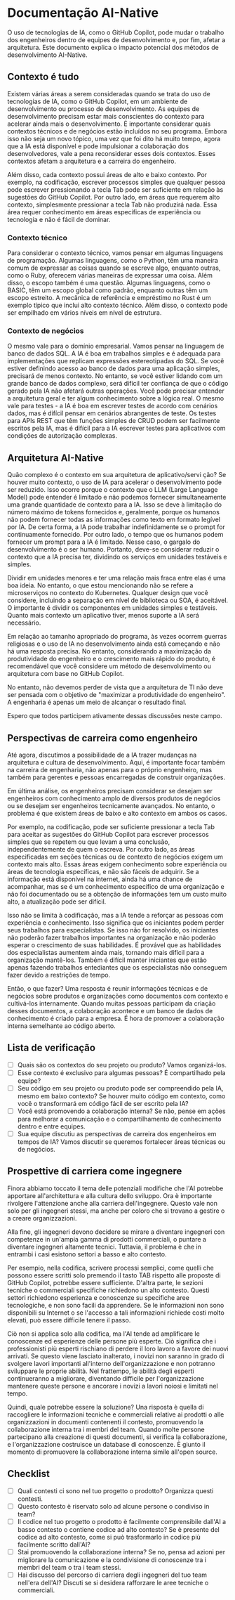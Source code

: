 # Documentação AI-Native

O uso de tecnologias de IA, como o GitHub Copilot, pode mudar o trabalho dos engenheiros dentro de equipes de desenvolvimento e, por fim, afetar a arquitetura.
Este documento explica o impacto potencial dos métodos de desenvolvimento AI-Native.

## Contexto é tudo

Existem várias áreas a serem consideradas quando se trata do uso de tecnologias de IA, como o GitHub Copilot, em um ambiente de desenvolvimento ou processo de desenvolvimento.
As equipes de desenvolvimento precisam estar mais conscientes do contexto para acelerar ainda mais o desenvolvimento.
É importante considerar quais contextos técnicos e de negócios estão incluídos no seu programa.
Embora isso não seja um novo tópico, uma vez que foi dito há muito tempo, agora que a IA está disponível e pode impulsionar a colaboração dos desenvolvedores, vale a pena reconsiderar esses dois contextos.
Esses contextos afetam a arquitetura e a carreira do engenheiro.

Além disso, cada contexto possui áreas de alto e baixo contexto.
Por exemplo, na codificação, escrever processos simples que qualquer pessoa pode escrever pressionando a tecla Tab pode ser suficiente em relação às sugestões do GitHub Copilot.
Por outro lado, em áreas que requerem alto contexto, simplesmente pressionar a tecla Tab não produzirá nada.
Essa área requer conhecimento em áreas específicas de experiência ou tecnologia e não é fácil de dominar.

### Contexto técnico

Para considerar o contexto técnico, vamos pensar em algumas linguagens de programação.
Algumas linguagens, como o Python, têm uma maneira comum de expressar as coisas quando se escreve algo, enquanto outras, como o Ruby, oferecem várias maneiras de expressar uma coisa.
Além disso, o escopo também é uma questão.
Algumas linguagens, como o BASIC, têm um escopo global como padrão, enquanto outras têm um escopo estreito.
A mecânica de referência e empréstimo no Rust é um exemplo típico que inclui alto contexto técnico.
Além disso, o contexto pode ser empilhado em vários níveis em nível de estrutura.

### Contexto de negócios

O mesmo vale para o domínio empresarial.
Vamos pensar na linguagem de banco de dados SQL.
A IA é boa em trabalhos simples e é adequada para implementações que replicam expressões estereotipadas do SQL.
Se você estiver definindo acesso ao banco de dados para uma aplicação simples, precisará de menos contexto.
No entanto, se você estiver lidando com um grande banco de dados complexo, será difícil ter confiança de que o código gerado pela IA não afetará outras operações.
Você pode precisar entender a arquitetura geral e ter algum conhecimento sobre a lógica real.
O mesmo vale para testes - a IA é boa em escrever testes de acordo com cenários dados, mas é difícil pensar em cenários abrangentes de teste.
Os testes para APIs REST que têm funções simples de CRUD podem ser facilmente escritos pela IA, mas é difícil para a IA escrever testes para aplicativos com condições de autorização complexas.

## Arquitetura AI-Native

Quão complexo é o contexto em sua arquitetura de aplicativo/servi ção? Se houver muito contexto, o uso de IA para acelerar o desenvolvimento pode ser reduzido.
Isso ocorre porque o contexto que o LLM (Large Language Model) pode entender é limitado e não podemos fornecer simultaneamente uma grande quantidade de contexto para a IA.
Isso se deve à limitação do número máximo de tokens fornecidos e, geralmente, porque os humanos não podem fornecer todas as informações como texto em formato legível por IA.
De certa forma, a IA pode trabalhar indefinidamente se o prompt for continuamente fornecido.
Por outro lado, o tempo que os humanos podem fornecer um prompt para a IA é limitado.
Nesse caso, o gargalo do desenvolvimento é o ser humano.
Portanto, deve-se considerar reduzir o contexto que a IA precisa ter, dividindo os serviços em unidades testáveis ​​e simples.

Dividir em unidades menores e ter uma relação mais fraca entre elas é uma boa ideia.
No entanto, o que estou mencionando não se refere a microserviços no contexto do Kubernetes.
Qualquer design que você considere, incluindo a separação em nível de biblioteca ou SOA, é aceitável.
O importante é dividir os componentes em unidades simples e testáveis.
Quanto mais contexto um aplicativo tiver, menos suporte a IA será necessário.

Em relação ao tamanho apropriado do programa, às vezes ocorrem guerras religiosas e o uso de IA no desenvolvimento ainda está começando e não há uma resposta precisa.
No entanto, considerando a maximização da produtividade do engenheiro e o crescimento mais rápido do produto, é recomendável que você considere um método de desenvolvimento ou arquitetura com base no GitHub Copilot.

No entanto, não devemos perder de vista que a arquitetura de TI não deve ser pensada com o objetivo de "maximizar a produtividade do engenheiro".
A engenharia é apenas um meio de alcançar o resultado final.

Espero que todos participem ativamente dessas discussões neste campo.

## Perspectivas de carreira como engenheiro

Até agora, discutimos a possibilidade de a IA trazer mudanças na arquitetura e cultura de desenvolvimento. Aqui, é importante focar também na carreira de engenharia, não apenas para o próprio engenheiro, mas também para gerentes e pessoas encarregadas de construir organizações.

Em última análise, os engenheiros precisam considerar se desejam ser engenheiros com conhecimento amplo de diversos produtos de negócios ou se desejam ser engenheiros tecnicamente avançados. No entanto, o problema é que existem áreas de baixo e alto contexto em ambos os casos.

Por exemplo, na codificação, pode ser suficiente pressionar a tecla Tab para aceitar as sugestões do GitHub Copilot para escrever processos simples que se repetem ou que levam a uma conclusão, independentemente de quem o escreva. Por outro lado, as áreas especificadas em seções técnicas ou de contexto de negócios exigem um contexto mais alto. Essas áreas exigem conhecimento sobre experiência ou áreas de tecnologia específicas, e não são fáceis de adquirir. Se a informação está disponível na internet, ainda há uma chance de acompanhar, mas se é um conhecimento específico de uma organização e não foi documentado ou se a obtenção de informações tem um custo muito alto, a atualização pode ser difícil.

Isso não se limita à codificação, mas a IA tende a reforçar as pessoas com experiência e conhecimento. Isso significa que os iniciantes podem perder seus trabalhos para especialistas. Se isso não for resolvido, os iniciantes não poderão fazer trabalhos importantes na organização e não poderão esperar o crescimento de suas habilidades. É provável que as habilidades dos especialistas aumentem ainda mais, tornando mais difícil para a organização mantê-los. Também é difícil manter iniciantes que estão apenas fazendo trabalhos entediantes que os especialistas não conseguem fazer devido a restrições de tempo.

Então, o que fazer? Uma resposta é reunir informações técnicas e de negócios sobre produtos e organizações como documentos com contexto e cultivá-los internamente. Quando muitas pessoas participam da criação desses documentos, a colaboração acontece e um banco de dados de conhecimento é criado para a empresa. É hora de promover a colaboração interna semelhante ao código aberto.

## Lista de verificação

- [ ] Quais são os contextos do seu projeto ou produto? Vamos organizá-los.
- [ ] Esse contexto é exclusivo para algumas pessoas? É compartilhado pela equipe?
- [ ] Seu código em seu projeto ou produto pode ser compreendido pela IA, mesmo em baixo contexto? Se houver muito código em contexto, como você o transformará em código fácil de ser escrito pela IA?
- [ ] Você está promovendo a colaboração interna? Se não, pense em ações para melhorar a comunicação e o compartilhamento de conhecimento dentro e entre equipes.
- [ ] Sua equipe discutiu as perspectivas de carreira dos engenheiros em tempos de IA? Vamos discutir se queremos fortalecer áreas técnicas ou de negócios.

## Prospettive di carriera come ingegnere

Finora abbiamo toccato il tema delle potenziali modifiche che l'AI potrebbe apportare all'architettura e alla cultura dello sviluppo. Ora è importante rivolgere l'attenzione anche alla carriera dell'ingegnere. Questo vale non solo per gli ingegneri stessi, ma anche per coloro che si trovano a gestire o a creare organizzazioni.

Alla fine, gli ingegneri devono decidere se mirare a diventare ingegneri con competenze in un'ampia gamma di prodotti commerciali, o puntare a diventare ingegneri altamente tecnici. Tuttavia, il problema è che in entrambi i casi esistono settori a basso e alto contesto.

Per esempio, nella codifica, scrivere processi semplici, come quelli che possono essere scritti solo premendo il tasto TAB rispetto alle proposte di GitHub Copilot, potrebbe essere sufficiente. D'altra parte, le sezioni tecniche o commerciali specifiche richiedono un alto contesto. Questi settori richiedono esperienza e conoscenze su specifiche aree tecnologiche, e non sono facili da apprendere. Se le informazioni non sono disponibili su Internet o se l'accesso a tali informazioni richiede costi molto elevati, può essere difficile tenere il passo.

Ciò non si applica solo alla codifica, ma l'AI tende ad amplificare le conoscenze ed esperienze delle persone più esperte. Ciò significa che i professionisti più esperti rischiano di perdere il loro lavoro a favore dei nuovi arrivati. Se questo viene lasciato inalterato, i novizi non saranno in grado di svolgere lavori importanti all'interno dell'organizzazione e non potranno sviluppare le proprie abilità. Nel frattempo, le abilità degli esperti continueranno a migliorare, diventando difficile per l'organizzazione mantenere queste persone e ancorare i novizi a lavori noiosi e limitati nel tempo.

Quindi, quale potrebbe essere la soluzione? Una risposta è quella di raccogliere le informazioni tecniche e commerciali relative ai prodotti o alle organizzazioni in documenti contenenti il contesto, promuovendo la collaborazione interna tra i membri del team. Quando molte persone partecipano alla creazione di questi documenti, si verifica la collaborazione, e l'organizzazione costruisce un database di conoscenze. È giunto il momento di promuovere la collaborazione interna simile all'open source.

## Checklist

- [ ] Quali contesti ci sono nel tuo progetto o prodotto? Organizza questi contesti.
- [ ] Questo contesto è riservato solo ad alcune persone o condiviso in team?
- [ ] Il codice nel tuo progetto o prodotto è facilmente comprensibile dall'AI a basso contesto o contiene codice ad alto contesto? Se è presente del codice ad alto contesto, come si può trasformarlo in codice più facilmente scritto dall'AI?
- [ ] Stai promuovendo la collaborazione interna? Se no, pensa ad azioni per migliorare la comunicazione e la condivisione di conoscenze tra i membri del team o tra i team stessi.
- [ ] Hai discusso del percorso di carriera degli ingegneri del tuo team nell'era dell'AI? Discuti se si desidera rafforzare le aree tecniche o commerciali.
